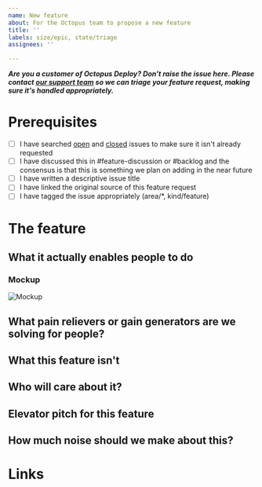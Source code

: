 ```yaml
---
name: New feature
about: For the Octopus team to propose a new feature
title: ''
labels: size/epic, state/triage
assignees: ''

---
```


**_Are you a customer of Octopus Deploy? Don't raise the issue here. Please contact [our support team](https://octopus.com/support) so we can triage your feature request, making sure it's handled appropriately._**

# Prerequisites

- [ ] I have searched [open](https://github.com/OctopusDeploy/Issues/issues) and [closed](https://github.com/OctopusDeploy/Issues/issues?utf8=%E2%9C%93&q=is%3Aissue+is%3Aclosed) issues to make sure it isn't already requested
- [ ] I have discussed this in #feature-discussion or #backlog and the consensus is that this is something we plan on adding in the near future
- [ ] I have written a descriptive issue title
- [ ] I have linked the original source of this feature request
- [ ] I have tagged the issue appropriately (area/*, kind/feature)

# The feature

## What it actually enables people to do

<!-- "Here's what our product can do" and "Here's what you can do with our product" sound similar, but they are completely different approaches. https://www.useronboard.com/features-vs-benefits/ Focus your effort on writing a brief description of what our customers can do with the new feature. -->

### Mockup

<!-- Add a mockup to help explain how customers can use the new feature. -->

![Mockup](https://www.useronboard.com/imgs/posts/mario-water.png)

## What pain relievers or gain generators are we solving for people?

<!-- Focus your attention on the main pain points we are trying to address with this feature. Perhaps we aren't addressing a pain point, but more a new way to win with Octopus. -->

## What this feature isn't

<!-- Include any misconceptions people might have about this feature, if relevant, or what is out of scope for the first release of this feature. -->

## Who will care about it?

<!-- Types of customers/people who will be most affected. e.g.; Customers with large Octopus installations who have multiple independent teams, and are struggling with security isolation and performance. -->

## Elevator pitch for this feature

<!-- This should be easier to write after doing all the other bits above. Consider something like this as a tool to help you develop your elevator pitch: https://www.atlassian.com/team-playbook/plays/elevator-pitch -->

## How much noise should we make about this?

<!-- Help our marketing team understand the value of this feature in comparison to all the other good things we are doing as a company. -->

# Links

<!-- Add links to other issues, user voice suggestions, or customer support tickets for the same feature request. This will help us get back in touch with them when the feature is shipped. -->
